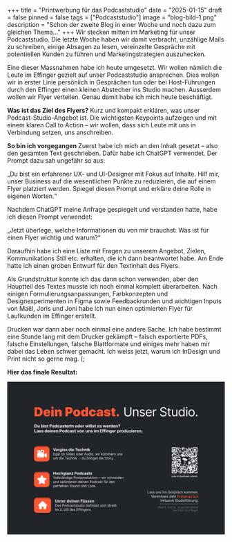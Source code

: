 +++
title = "Printwerbung für das Podcaststudio"
date = "2025-01-15"
draft = false
pinned = false
tags = ["Podcaststudio"]
image = "blog-bild-1.png"
description = "Schon der zweite Blog in einer Woche und noch dazu zum gleichen Thema..."
+++
Wir stecken mitten im Marketing für unser Podcaststudio. Die letzte Woche haben wir damit verbracht, unzählige Mails zu schreiben, einige Absagen zu lesen, vereinzelte Gespräche mit potentiellen Kunden zu führen und Marketingstrategien auszuhecken.

Eine dieser Massnahmen habe ich heute umgesetzt. Wir wollen nämlich die Leute im Effinger gezielt auf unser Podcaststudio ansprechen. Dies wollen wir in erster Linie persönlich in Gesprächen tun oder bei Host-Führungen durch den Effinger einen kleinen Abstecher ins Studio machen. Ausserdem wollen wir Flyer verteilen. Genau damit habe ich mich heute beschäftigt.

**Was ist das Ziel des Flyers?**
Kurz und kompakt erklären, was unser Podcast-Studio-Angebot ist. Die wichtigsten Keypoints aufzeigen und mit einem klaren Call to Action – wir wollen, dass sich Leute mit uns in Verbindung setzen, uns anschreiben.

**So bin ich vorgegangen**
Zuerst habe ich mich an den Inhalt gesetzt – also den gesamten Text geschrieben. Dafür habe ich ChatGPT verwendet. Der Prompt dazu sah ungefähr so aus:

„Du bist ein erfahrener UX- und UI-Designer mit Fokus auf Inhalte. Hilf mir, unser Business auf die wesentlichen Punkte zu reduzieren, die auf einem Flyer platziert werden. Spiegel diesen Prompt und erkläre deine Rolle in eigenen Worten.“

Nachdem ChatGPT meine Anfrage gespiegelt und verstanden hatte, habe ich diesen Prompt verwendet:

„Jetzt überlege, welche Informationen du von mir brauchst: Was ist für einen Flyer wichtig und warum?“

Daraufhin habe ich eine Liste mit Fragen zu unserem Angebot, Zielen, Kommunikations Still etc. erhalten, die ich dann beantwortet habe. Am Ende hatte ich einen groben Entwurf für den Textinhalt des Flyers.

Als Grundstruktur konnte ich das dann schon verwenden, aber den Hauptteil des Textes musste ich noch einmal komplett überarbeiten. Nach einigen Formulierungsanpassungen, Farbkonzepten und Designexperimenten in Figma sowie Feedbackrunden und wichtigen Inputs von Maël, Joris und Joni habe ich nun einen optimierten Flyer für Laufkunden im Effinger erstellt. 

Drucken war dann aber noch einmal eine andere Sache. Ich habe bestimmt eine Stunde lang mit dem Drucker gekämpft – falsch exportierte PDFs, falsche Einstellungen, falsche Blattformate und einiges mehr haben mir dabei das Leben schwer gemacht. Ich weiss jetzt, warum ich InDesign und Print nicht so gerne mag. (;

**Hier das finale Resultat:**

![](blog-bild-1.png)